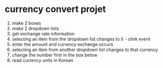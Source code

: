 # currency convert projet

1. make 2 boxes
2. make 2 dropdown lists
3. get exchange rate information
4. selecting an item from the dropdown list changes to it - clink event
5. enter the amount and currency exchange occurs
6. selecting an item from another dropdown list changes to that currency
7. change the number first in the box below
8. read currency units in Korean
